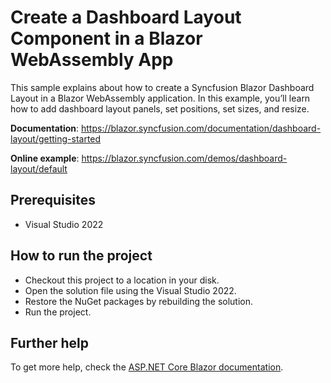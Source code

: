 # Create a Dashboard Layout Component in a Blazor WebAssembly App

This sample explains about how to create a Syncfusion Blazor Dashboard Layout in a Blazor WebAssembly application. In this example, you’ll learn how to add dashboard layout panels, set positions, set sizes, and resize.

**Documentation**: https://blazor.syncfusion.com/documentation/dashboard-layout/getting-started

**Online example**: https://blazor.syncfusion.com/demos/dashboard-layout/default 

## Prerequisites

* Visual Studio 2022

## How to run the project

* Checkout this project to a location in your disk.
* Open the solution file using the Visual Studio 2022.
* Restore the NuGet packages by rebuilding the solution.
* Run the project.

## Further help

To get more help, check the [ASP.NET Core Blazor documentation](https://docs.microsoft.com/en-us/aspnet/core/blazor).

